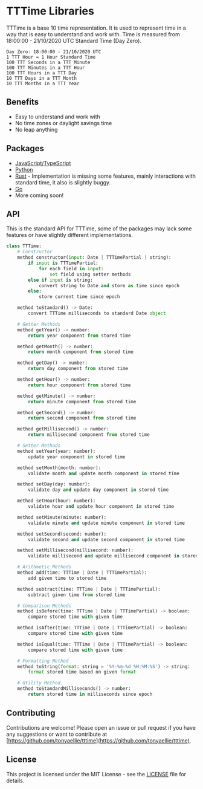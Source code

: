 # TTTime Libraries

TTTime is a base 10 time representation. It is used to represent time in a way that is easy to understand and work with. Time is measured from 18:00:00 - 21/10/2020 UTC Standard Time (Day Zero).

```
Day Zero: 18:00:00 - 21/10/2020 UTC
1 TTT Hour = 1 Hour Standard Time
100 TTT Seconds in a TTT Minute
100 TTT Minutes in a TTT Hour
100 TTT Hours in a TTT Day
10 TTT Days in a TTT Month
10 TTT Months in a TTT Year
```

## Benefits

- Easy to understand and work with
- No time zones or daylight savings time
- No leap anything

## Packages

- [JavaScript/TypeScript](https://www.npmjs.com/package/tttime)
- [Python](https://pypi.org/project/tttime/)
- [Rust](https://crates.io/crates/tttime) - Implementation is missing some features, mainly interactions with standard time, it also is slightly buggy.
- [Go](https://github.com/tonyaellie/tttime/tree/main/go)
- More coming soon!

## API

This is the standard API for TTTime, some of the packages may lack some features or have slightly different implementations.

```python
class TTTime:
    # Constructor
    method constructor(input: Date | TTTimePartial | string):
        if input is TTTimePartial:
            for each field in input:
                set field using setter methods
        else if input is string:
            convert string to Date and store as time since epoch
        else:
            store current time since epoch

    method toStandard() -> Date:
        convert TTTime milliseconds to standard Date object

    # Getter Methods
    method getYear() -> number:
        return year component from stored time

    method getMonth() -> number:
        return month component from stored time

    method getDay() -> number:
        return day component from stored time

    method getHour() -> number:
        return hour component from stored time

    method getMinute() -> number:
        return minute component from stored time

    method getSecond() -> number:
        return second component from stored time

    method getMillisecond() -> number:
        return millisecond component from stored time

    # Setter Methods
    method setYear(year: number):
        update year component in stored time

    method setMonth(month: number):
        validate month and update month component in stored time

    method setDay(day: number):
        validate day and update day component in stored time

    method setHour(hour: number):
        validate hour and update hour component in stored time

    method setMinute(minute: number):
        validate minute and update minute component in stored time

    method setSecond(second: number):
        validate second and update second component in stored time

    method setMillisecond(millisecond: number):
        validate millisecond and update millisecond component in stored time

    # Arithmetic Methods
    method add(time: TTTime | Date | TTTimePartial):
        add given time to stored time

    method subtract(time: TTTime | Date | TTTimePartial):
        subtract given time from stored time

    # Comparison Methods
    method isBefore(time: TTTime | Date | TTTimePartial) -> boolean:
        compare stored time with given time

    method isAfter(time: TTTime | Date | TTTimePartial) -> boolean:
        compare stored time with given time

    method isEqual(time: TTTime | Date | TTTimePartial) -> boolean:
        compare stored time with given time

    # Formatting Method
    method toString(format: string = '%Y-%m-%d %H:%M:%S') -> string:
        format stored time based on given format

    # Utility Method
    method toStandardMilliseconds() -> number:
        return stored time in milliseconds since epoch
```

## Contributing

Contributions are welcome! Please open an issue or pull request if you have any suggestions or want to contribute at [https://github.com/tonyaellie/tttime](https://github.com/tonyaellie/tttime).

## License

This project is licensed under the MIT License - see the [LICENSE](LICENSE.md) file for details.